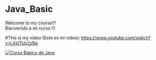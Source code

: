# Java_Basic

Welcome to my course!!! <br/>
Bienvenido a mi curso !!!  <br/>

#This is my video (Este es mi vídeo): https://www.youtube.com/watch?v=L4zI7Ux2zNs <br/>

[![Curso Básico de Java](https://img.youtube.com/vi/L4zI7Ux2zNs/0.jpg)](https://www.youtube.com/watch?v=L4zI7Ux2zNs)
